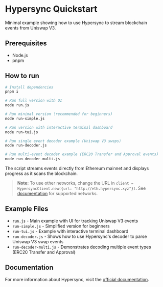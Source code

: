 # Hypersync Quickstart

Minimal example showing how to use Hypersync to stream blockchain events from Uniswap V3.

## Prerequisites

- Node.js
- pnpm

## How to run

```bash
# Install dependencies
pnpm i

# Run full version with UI
node run.js

# Run minimal version (recommended for beginners)
node run-simple.js

# Run version with interactive terminal dashboard
node run-tui.js

# Run single event decoder example (Uniswap V3 swaps)
node run-decoder.js

# Run multi-event decoder example (ERC20 Transfer and Approval events)
node run-decoder-multi.js
```

The script streams events directly from Ethereum mainnet and displays progress as it scans the blockchain.

> **Note:** To use other networks, change the URL in `client = HypersyncClient.new({url: "http://eth.hypersync.xyz"})`. See [documentation](https://docs.envio.dev/docs/HyperSync/overview) for supported networks.

## Example Files

- `run.js` - Main example with UI for tracking Uniswap V3 events
- `run-simple.js` - Simplified version for beginners
- `run-tui.js` - Example with interactive terminal dashboard
- `run-decoder.js` - Shows how to use Hypersync's decoder to parse Uniswap V3 swap events
- `run-decoder-multi.js` - Demonstrates decoding multiple event types (ERC20 Transfer and Approval)

## Documentation

For more information about Hypersync, visit the [official documentation](https://docs.envio.dev/docs/HyperSync/overview).
